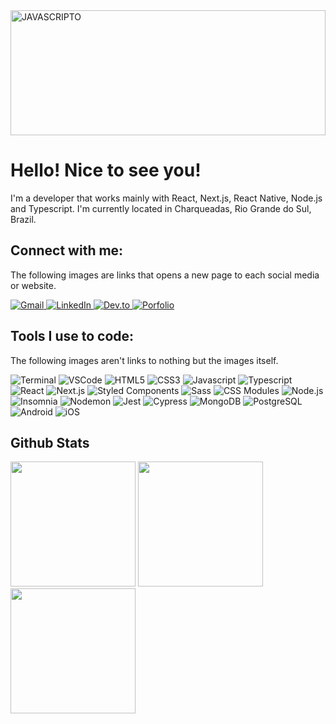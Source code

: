 <img width="100%" height="200em" alt="JAVASCRIPTO" src="https://media.tenor.com/rS-u5lIUQWsAAAAC/anime-coding.gif">

<h1>Hello! Nice to see you!</h1>
<div>
  <p>I'm a developer that works mainly with React, Next.js, React Native, Node.js and Typescript. I'm currently located in Charqueadas, Rio Grande do Sul, Brazil.</p>
</div>

<h2>Connect with me:</h2>
<p>The following images are links that opens a new page to each social media or website.</p>
<div>
  <a href="mailto:nicolasdellazzeri@gmail.com" target="_blank">
    <img alt="Gmail" src="https://img.shields.io/badge/-gmail-EA4335?style=for-the-badge&logo=gmail&logoColor=white">
  </a>
  <a href="https://www.linkedin.com/in/nicolas-dellazzeri/" target="_blank">
    <img alt="LinkedIn" src="https://img.shields.io/badge/-LinkedIn-0A66C2?style=for-the-badge&logo=linkedin&logoColor=white">
  </a>
  <a href="https://dev.to/forguz" target="_blank">
    <img alt="Dev.to" src="https://img.shields.io/badge/-dev.to-0A0A0A?style=for-the-badge&logo=dev.to&logoColor=white">
  </a>
  <a href="https://forguz.github.io/personal-portfolio/" target="_blank">
    <img alt="Porfolio" src="https://img.shields.io/badge/-portfolio-A91211?style=for-the-badge&logo=googlechrome&logoColor=white">
  </a>
</div>

<h2>Tools I use to code:</h2>
<div>
  <p>The following images aren't links to nothing but the images itself.</p>
  <img alt="Terminal" src="https://img.shields.io/badge/-TERMINAL-241F31?style=for-the-badge&logo=gnometerminal&logoColor=white">
  <img alt="VSCode" src="https://img.shields.io/badge/-VSCODE-007ACC?style=for-the-badge&logo=visualstudiocode&logoColor=white">
  <img alt="HTML5" src="https://img.shields.io/badge/-html5-E34F26?style=for-the-badge&logo=html5&logoColor=white">
  <img alt="CSS3" src="https://img.shields.io/badge/-css3-E34F26?style=for-the-badge&logo=css3&logoColor=white">
  <img alt="Javascript" src="https://img.shields.io/badge/-javascript-F7DF1E?style=for-the-badge&logo=javascript&logoColor=white">
  <img alt="Typescript" src="https://img.shields.io/badge/-typescript-3178C6?style=for-the-badge&logo=typescript&logoColor=white">
  <img alt="React" src="https://img.shields.io/badge/-react-61DAFB?style=for-the-badge&logo=react&logoColor=white">
  <img alt="Next.js" src="https://img.shields.io/badge/-next.js-000000?style=for-the-badge&logo=next.js&logoColor=white">
  <img alt="Styled Components" src="https://img.shields.io/badge/-styledcomponents-DB7093?style=for-the-badge&logo=styledcomponents&logoColor=white">
  <img alt="Sass" src="https://img.shields.io/badge/-sass-CC6699?style=for-the-badge&logo=sass&logoColor=white">
  <img alt="CSS Modules" src="https://img.shields.io/badge/-cssmodules-000000?style=for-the-badge&logo=cssmodules&logoColor=white">
  <img alt="Node.js" src="https://img.shields.io/badge/-node.js-339933?style=for-the-badge&logo=node.js&logoColor=white">
  <img alt="Insomnia" src="https://img.shields.io/badge/-Insomnia-4000BF?style=for-the-badge&logo=Insomnia&logoColor=white">
  <img alt="Nodemon" src="https://img.shields.io/badge/-Nodemon-76D04B?style=for-the-badge&logo=Nodemon&logoColor=white">
  <img alt="Jest" src="https://img.shields.io/badge/-Jest-C21325?style=for-the-badge&logo=Jest&logoColor=white">
  <img alt="Cypress" src="https://img.shields.io/badge/-cypress-17202C?style=for-the-badge&logo=cypress&logoColor=white">
  <img alt="MongoDB" src="https://img.shields.io/badge/-MongoDB-47A248?style=for-the-badge&logo=MongoDB&logoColor=white">
  <img alt="PostgreSQL" src="https://img.shields.io/badge/-PostgreSQL-4169E1?style=for-the-badge&logo=PostgreSQL&logoColor=white">
  <img alt="Android" src="https://img.shields.io/badge/-Android-3DDC84?style=for-the-badge&logo=Android&logoColor=white">
  <img alt="iOS" src="https://img.shields.io/badge/-iOS-000000?style=for-the-badge&logo=iOS&logoColor=white">
</div>

<h2>Github Stats</h2>
<div>
  <img height="200em" src="https://github-readme-stats.vercel.app/api/top-langs/?username=Forguz&layout=donut&theme=vision-friendly-dark"/>
  <img height="200em" src="https://github-readme-stats.vercel.app/api?username=Forguz&show_icons=true&theme=vision-friendly-dark&include_all_commits=true&count_private=true"/>
  <img height="200em" src="https://streak-stats.demolab.com/?user=Forguz&theme=vision-friendly-dark&count_private=true"/>
</div>